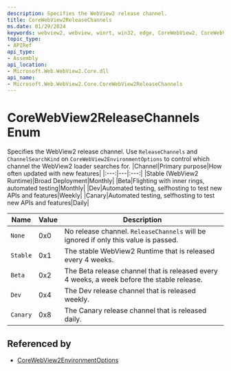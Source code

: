 ```yaml
---
description: Specifies the WebView2 release channel.
title: CoreWebView2ReleaseChannels
ms.date: 01/29/2024
keywords: webview2, webview, winrt, win32, edge, CoreWebView2, CoreWebView2Controller, browser control, edge html, CoreWebView2ReleaseChannels
topic_type:
- APIRef
api_type:
- Assembly
api_location:
- Microsoft.Web.WebView2.Core.dll
api_name:
- Microsoft.Web.WebView2.Core.CoreWebView2ReleaseChannels
---
```


# CoreWebView2ReleaseChannels Enum

Specifies the WebView2 release channel.
Use `ReleaseChannels` and `ChannelSearchKind` on `CoreWebView2EnvironmentOptions` to control which channel the WebView2 loader searches for.
|Channel|Primary purpose|How often updated with new features|
|:---:|---|:---:|
|Stable (WebView2 Runtime)|Broad Deployment|Monthly|
|Beta|Flighting with inner rings, automated testing|Monthly|
|Dev|Automated testing, selfhosting to test new APIs and features|Weekly|
|Canary|Automated testing, selfhosting to test new APIs and features|Daily|

| Name |  Value | Description |
|--|--|--|
|`None` | 0x0  |  No release channel. `ReleaseChannels` will be ignored if only this value is passed.|
|`Stable` | 0x1  |  The stable WebView2 Runtime that is released every 4 weeks.|
|`Beta` | 0x2  |  The Beta release channel that is released every 4 weeks, a week before the stable release.|
|`Dev` | 0x4  |  The Dev release channel that is released weekly.|
|`Canary` | 0x8  |  The Canary release channel that is released daily.|


## Referenced by

- [CoreWebView2EnvironmentOptions](corewebview2environmentoptions.md)
